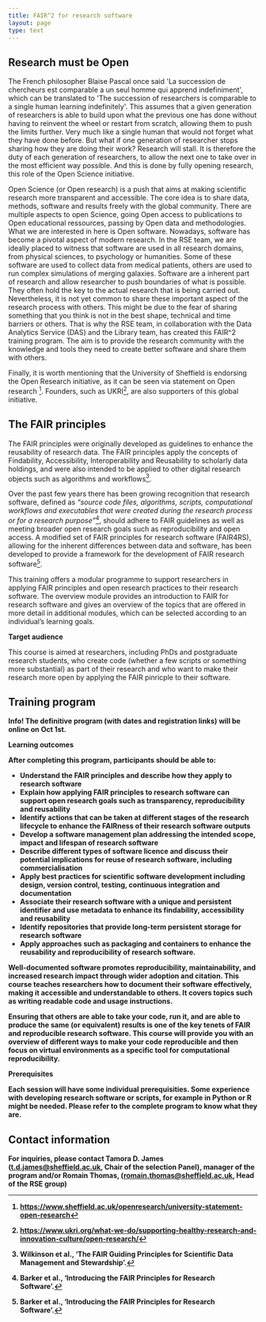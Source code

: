 ```yaml
---
title: FAIR^2 for research software 
layout: page
type: text
---
```



## Research must be Open

The French philosopher Blaise Pascal once said 'La succession de chercheurs est comparable a un seul homme qui apprend indefiniment', which can be translated to 'The succession of researchers is comparable to a single human learning indefinitely'. This assumes that a given generation of researchers is able to build upon what the previous one has done without having to reinvent the wheel or restart from scratch, allowing them to push the limits further. Very much like a single human that would not forget what they have done before. But what if one generation of researcher stops sharing how they are doing their work? Research will stall. It is therefore the duty of each generation of researchers, to allow the next one to take over in the most efficient way possible. And this is done by fully opening research, this role of the Open Science initiative.            

Open Science (or Open research) is a push that aims at making scientific research more transparent and accessible. The core idea is to share data, methods, software and results freely with the global community. There are multiple aspects to open Science, going Open access to publications to Open educational ressources, passing by Open data and methodologies. What we are interested in here is Open software.
Nowadays, software has become a pivotal aspect of modern research. In the RSE team, we are ideally placed to witness that software are used in all research domains, from physical sciences, to psychology or humanities. Some of these software are used to collect data from medical patients, others are used to run complex simulations of merging galaxies. Software are a inherent part of research and allow researcher to push boundaries of what is possible. They often hold the key to the actual research that is being carried out. Nevertheless, it is not yet common to share these important aspect of the research process with others. This might be due to the fear of sharing something that you think is not in the best shape, technical and time barriers or others. That is why the RSE team, in collaboration with the Data Analytics Service (DAS) and the Library team, has created this FAIR^2 training program. The aim is to provide the research community with the knowledge and tools they need to create better software and share them with others.

Finally, it is worth mentioning that the University of Sheffield is endorsing the Open Research initiative, as it can be seen via statement on Open research [^0]. Founders, such as UKRI[^00], are also supporters of this global initiative.  


## The FAIR principles

The FAIR principles were originally developed as guidelines to enhance the reusability of research data. The FAIR
principles apply the concepts of Findability, Accessibility, Interoperability and Reusability to scholarly data
holdings, and were also intended to be applied to other digital research objects such as algorithms and workflows[^1].

Over the past few years there has been growing recognition that research software, defined as _“source code files,
algorithms, scripts, computational workflows and executables that were created during the research process or for a
research purpose”_[^2], should adhere to FAIR guidelines as well as meeting broader open research goals such as
reproducibility and open access. A modified set of FAIR principles for research software (FAIR4RS), allowing for the
inherent differences between data and software, has been developed to provide a framework for the development of FAIR
research software[^3].

This training offers a modular programme to support researchers in applying FAIR principles and open research practices to
their research software. The overview module provides an introduction to FAIR for research software and gives an
overview of the topics that are offered in more detail in additional modules, which can be selected according to an
individual’s learning goals.

**Target audience**

This course is aimed at researchers, including PhDs and postgraduate research students, who create code (whether a few scripts or
something more substantial) as part of their research and who want to make their research more open by applying the FAIR pinricple to their software.

## Training program

<div class="alert alert-info"> <strong>Info!<strong> The definitive program (with dates and registration links) will be online on Oct 1st.</div>

**Learning outcomes**

After completing this program, participants should be able to:

- Understand the FAIR principles and describe how they apply to research software
- Explain how applying FAIR principles to research software can support open research goals such as transparency,
  reproducibility and reusability
- Identify actions that can be taken at different stages of the research lifecycle to enhance the FAIRness of their
  research software outputs
- Develop a software management plan addressing the intended scope, impact and lifespan of research software
- Describe different types of software licence and discuss their potential implications for reuse of research software,
  including commercialisation
- Apply best practices for scientific software development including design, version control, testing, continuous
  integration and documentation
- Associate their research software with a unique and persistent identifier and use metadata to enhance its findability,
  accessibility and reusability
- Identify repositories that provide long-term persistent storage for research software
- Apply approaches such as packaging and containers to enhance the reusability and reproducibility of research software.

<!-- **Outline** -->

<!-- Better software for Better research: Introduction to the FAIR training program (Romain Thomas) -->

<!-- Software lifecycle planning (Romain Thomas, Ric Campbell, Kate O'Neill)-->

<!-- Version control (Neil Shephard)-->

<!-- Software design (Romain Thomas) -->

<!-- Testing & Continuous Integration (Sylvia Whittle) -->

<!-- Documentation (Joe Heffer)-->

Well-documented software promotes reproducibility, maintainability, and increased research impact through wider adoption and citation. This course teaches researchers how to document their software effectively, making it accessible and understandable to others. It covers topics such as writing readable code and usage instructions.

<!-- Reproducible computational environments (Daniel Brady)-->
Ensuring that others are able to take your code, run it, and are able to produce the same (or equivalent) results is one of the key tenets of FAIR and reproducible research software. This course will provide you with an overview of different ways to make your code reproducible and then focus on virtual environments as a specific tool for computational reproducibility.


<!-- Packaging (Farhad Allian & Christopher Wild)-->

<!-- Publishing a software paper in JOSS (Romain Thomas & Arfon Smith)-->

<!-- Summary session (Romain Thomas) -->

**Prerequisites**

Each session will have some individual prerequisities. Some experience with developing research software or scripts, for example in Python or R might be needed. Please refer to the complete program to know what they are.

<!-- {% include events_list_upcoming.html category="fair4rs" %} -->

## Contact information
For inquiries, please contact Tamora D. James ([t.d.james@sheffield.ac.uk](mailto:t.d.james@sheffield.ac.uk), Chair of the selection Panel), manager of the program and/or Romain Thomas, ([romain.thomas@sheffield.ac.uk](mailto:romain.thomas@sheffield.ac.uk), Head of the RSE group)


[^0]: https://www.sheffield.ac.uk/openresearch/university-statement-open-research
[^00]: https://www.ukri.org/what-we-do/supporting-healthy-research-and-innovation-culture/open-research/
[^1]: Wilkinson et al., ‘The FAIR Guiding Principles for Scientific Data Management and Stewardship’.
[^2]: Barker et al., ‘Introducing the FAIR Principles for Research Software’.
[^3]: Barker et al., ‘Introducing the FAIR Principles for Research Software’.
